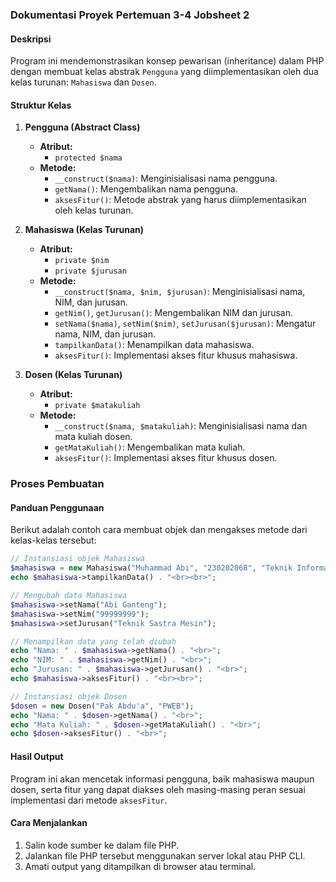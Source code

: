 ### Dokumentasi Proyek Pertemuan 3-4 Jobsheet 2

#### Deskripsi
Program ini mendemonstrasikan konsep pewarisan (inheritance) dalam PHP dengan membuat kelas abstrak `Pengguna` yang diimplementasikan oleh dua kelas turunan: `Mahasiswa` dan `Dosen`.

#### Struktur Kelas

1. **Pengguna (Abstract Class)**
   - **Atribut:**
     - `protected $nama`
   - **Metode:**
     - `__construct($nama)`: Menginisialisasi nama pengguna.
     - `getNama()`: Mengembalikan nama pengguna.
     - `aksesFitur()`: Metode abstrak yang harus diimplementasikan oleh kelas turunan.

2. **Mahasiswa (Kelas Turunan)**
   - **Atribut:**
     - `private $nim`
     - `private $jurusan`
   - **Metode:**
     - `__construct($nama, $nim, $jurusan)`: Menginisialisasi nama, NIM, dan jurusan.
     - `getNim()`, `getJurusan()`: Mengembalikan NIM dan jurusan.
     - `setNama($nama)`, `setNim($nim)`, `setJurusan($jurusan)`: Mengatur nama, NIM, dan jurusan.
     - `tampilkanData()`: Menampilkan data mahasiswa.
     - `aksesFitur()`: Implementasi akses fitur khusus mahasiswa.

3. **Dosen (Kelas Turunan)**
   - **Atribut:**
     - `private $matakuliah`
   - **Metode:**
     - `__construct($nama, $matakuliah)`: Menginisialisasi nama dan mata kuliah dosen.
     - `getMataKuliah()`: Mengembalikan mata kuliah.
     - `aksesFitur()`: Implementasi akses fitur khusus dosen.

### Proses Pembuatan


#### Panduan Penggunaan
Berikut adalah contoh cara membuat objek dan mengakses metode dari kelas-kelas tersebut:

```php
// Instansiasi objek Mahasiswa
$mahasiswa = new Mahasiswa("Muhammad Abi", "230202068", "Teknik Informatika");
echo $mahasiswa->tampilkanData() . "<br><br>";

// Mengubah data Mahasiswa
$mahasiswa->setNama("Abi Ganteng");
$mahasiswa->setNim("99999999");
$mahasiswa->setJurusan("Teknik Sastra Mesin");

// Menampilkan data yang telah diubah
echo "Nama: " . $mahasiswa->getNama() . "<br>";
echo "NIM: " . $mahasiswa->getNim() . "<br>";
echo "Jurusan: " . $mahasiswa->getJurusan() . "<br>";
echo $mahasiswa->aksesFitur() . "<br><br>";

// Instansiasi objek Dosen
$dosen = new Dosen("Pak Abdu'a", "PWEB");
echo "Nama: " . $dosen->getNama() . "<br>";
echo "Mata Kuliah: " . $dosen->getMataKuliah() . "<br>";
echo $dosen->aksesFitur() . "<br>";
```

#### Hasil Output
Program ini akan mencetak informasi pengguna, baik mahasiswa maupun dosen, serta fitur yang dapat diakses oleh masing-masing peran sesuai implementasi dari metode `aksesFitur`.

#### Cara Menjalankan
1. Salin kode sumber ke dalam file PHP.
2. Jalankan file PHP tersebut menggunakan server lokal atau PHP CLI.
3. Amati output yang ditampilkan di browser atau terminal.
